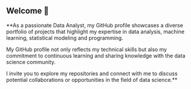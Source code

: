 ## Welcome 👋

**As a passionate Data Analyst, my GitHub profile showcases a diverse portfolio of projects that highlight my expertise in data analysis, machine learning, statistical modeling and programming. 

My GitHub profile not only reflects my technical skills but also my commitment to continuous learning and sharing knowledge with the data science community. 

I invite you to explore my repositories and connect with me to discuss potential collaborations or opportunities in the field of data science.**
